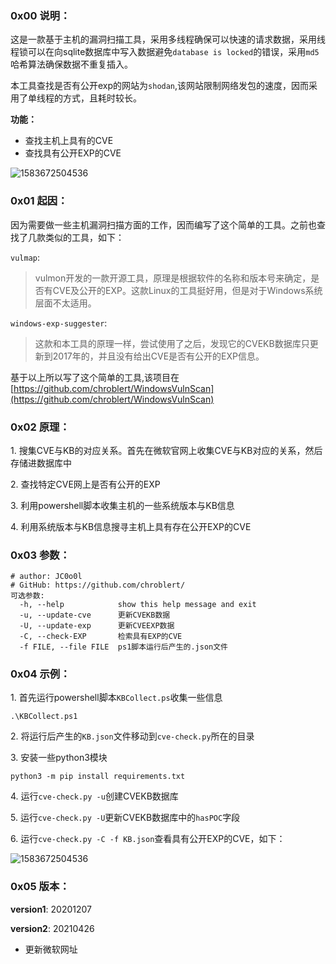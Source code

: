 

### 0x00 说明：

这是一款基于主机的漏洞扫描工具，采用多线程确保可以快速的请求数据，采用线程锁可以在向sqlite数据库中写入数据避免`database is locked`的错误，采用`md5`哈希算法确保数据不重复插入。

本工具查找是否有公开exp的网站为`shodan`,该网站限制网络发包的速度，因而采用了单线程的方式，且耗时较长。

**功能：**

- 查找主机上具有的CVE
- 查找具有公开EXP的CVE

![1583672504536](README/1583672504536.png)

### 0x01 起因：

因为需要做一些主机漏洞扫描方面的工作，因而编写了这个简单的工具。之前也查找了几款类似的工具，如下：

`vulmap`:

> vulmon开发的一款开源工具，原理是根据软件的名称和版本号来确定，是否有CVE及公开的EXP。这款Linux的工具挺好用，但是对于Windows系统层面不太适用。

`windows-exp-suggester`:

> 这款和本工具的原理一样，尝试使用了之后，发现它的CVEKB数据库只更新到2017年的，并且没有给出CVE是否有公开的EXP信息。

基于以上所以写了这个简单的工具,该项目在[https://github.com/chroblert/WindowsVulnScan](https://github.com/chroblert/WindowsVulnScan)

### 0x02 原理：

1\. 搜集CVE与KB的对应关系。首先在微软官网上收集CVE与KB对应的关系，然后存储进数据库中

2\. 查找特定CVE网上是否有公开的EXP

3\. 利用powershell脚本收集主机的一些系统版本与KB信息

4\. 利用系统版本与KB信息搜寻主机上具有存在公开EXP的CVE

### 0x03 参数：

```shell
# author: JC0o0l
# GitHub: https://github.com/chroblert/
可选参数:
  -h, --help            show this help message and exit
  -u, --update-cve      更新CVEKB数据
  -U, --update-exp      更新CVEEXP数据
  -C, --check-EXP       检索具有EXP的CVE
  -f FILE, --file FILE  ps1脚本运行后产生的.json文件
```

### 0x04 示例：

1\. 首先运行powershell脚本`KBCollect.ps`收集一些信息

```shell
.\KBCollect.ps1
```

2\. 将运行后产生的`KB.json`文件移动到`cve-check.py`所在的目录

3\. 安装一些python3模块

```shell
python3 -m pip install requirements.txt
```

4\. 运行`cve-check.py -u`创建CVEKB数据库

5\. 运行`cve-check.py -U`更新CVEKB数据库中的`hasPOC`字段

6\. 运行`cve-check.py -C -f KB.json`查看具有公开EXP的CVE，如下：

![1583672504536](README/1583672504536.png)

### 0x05 版本：

**version1**: 20201207

**version2**: 20210426
- 更新微软网址